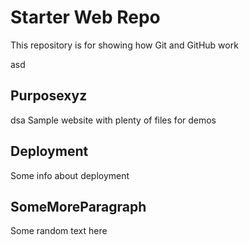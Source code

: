 # Starter Web Repo

This repository is for showing how Git and GitHub work

asd

## Purposexyz

dsa
Sample website with plenty of files for demos

## Deployment

Some info about deployment

## SomeMoreParagraph

Some random text here